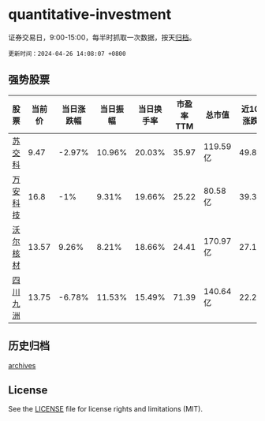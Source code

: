 # quantitative-investment

证券交易日，9:00-15:00，每半时抓取一次数据，按天[归档](archives)。

`更新时间：2024-04-26 14:08:07 +0800`

## 强势股票

|股票|当前价|当日涨跌幅|当日振幅|当日换手率|市盈率TTM|总市值|近10日涨跌幅|
|----|----|----|----|----|----|----|----|
|[苏交科](https://xueqiu.com/S/SZ300284)|9.47|-2.97%|10.96%|20.03%|35.97|119.59亿|49.84%|
|[万安科技](https://xueqiu.com/S/SZ002590)|16.8|-1%|9.31%|19.66%|25.22|80.58亿|39.3%|
|[沃尔核材](https://xueqiu.com/S/SZ002130)|13.57|9.26%|8.21%|18.66%|24.41|170.97亿|27.18%|
|[四川九洲](https://xueqiu.com/S/SZ000801)|13.75|-6.78%|11.53%|15.49%|71.39|140.64亿|22.22%|

## 历史归档

[archives](archives)

## License

See the [LICENSE](LICENSE) file for license rights and limitations (MIT).